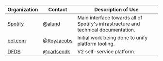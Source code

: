 | Organization | Contact | Description of Use |
| ------------ | ------- | ------------------ |
| [Spotify](https://www.spotify.com) |[@alund](https://github.com/alund)| Main interface towards all of Spotify's infrastructure and technical documentation.|
| [bol.com](https://www.bol.com) |[@RoyJacobs](https://github.com/RoyJacobs)| Initial work being done to unify platform tooling.|
| [DFDS](https://www.dfds.com) |[@carlsendk](https://github.com/carlsendk)| V2 self-service platform.|